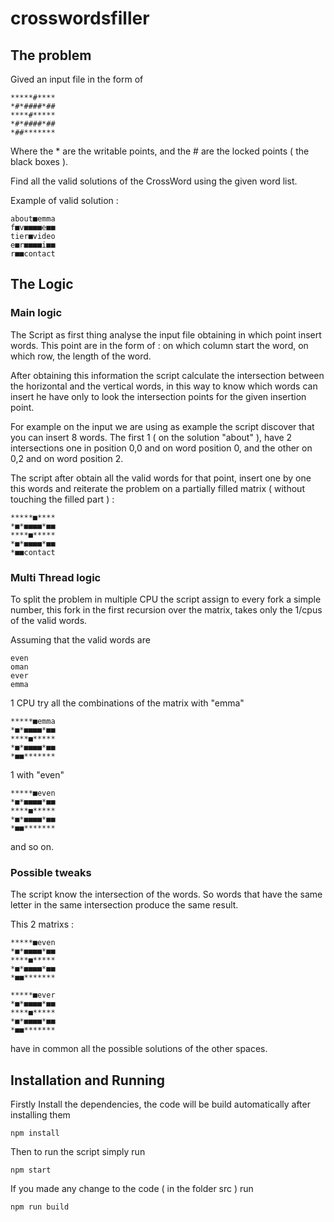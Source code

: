 # crosswordsfiller

## The problem

Gived an input file in the form of
```
*****#****
*#*####*##
****#*****
*#*####*##
*##*******

```

Where the * are the writable points, and the # are the locked points ( the black boxes ).

Find all the valid solutions of the CrossWord using the given word list.

Example of valid solution :
```
about■emma
f■v■■■■e■■
tier■video
e■r■■■■i■■
r■■contact
```

## The Logic

### Main logic

The Script as first thing analyse the input file obtaining in which point insert words.
This point are in the form of : on which column start the word, on which row, the length of the word.

After obtaining this information the script calculate the intersection between the horizontal and the vertical words, in this way to know which words can insert he have only to look the intersection points for the given insertion point.

For example on the input we are using as example the script discover that you can insert 8 words.
The first 1 ( on the solution "about" ), have 2 intersections one in position 0,0 and on word position 0, and the other on 0,2 and on word position 2.

The script after obtain all the valid words for that point, insert one by one this words and reiterate the problem on a partially filled matrix ( without touching the filled part ) :

```
*****■****
*■*■■■■*■■
****■*****
*■*■■■■*■■
*■■contact
```

### Multi Thread logic

To split the problem in multiple CPU the script assign to every fork a simple number, this fork in the first recursion over the matrix, takes only the 1/cpus of the valid words.

Assuming that the valid words are

```
even
oman
ever
emma
```

1 CPU try all the combinations of the matrix with "emma"

```
*****■emma
*■*■■■■*■■
****■*****
*■*■■■■*■■
*■■*******
```

1 with "even"

```
*****■even
*■*■■■■*■■
****■*****
*■*■■■■*■■
*■■*******
```

and so on.


### Possible tweaks

The script know the intersection of the words. So words that have the same letter in the same intersection produce the same result.

This 2 matrixs :

```
*****■even
*■*■■■■*■■
****■*****
*■*■■■■*■■
*■■*******
```

```
*****■ever
*■*■■■■*■■
****■*****
*■*■■■■*■■
*■■*******
```

have in common all the possible solutions of the other spaces.

## Installation and Running

Firstly Install the dependencies, the code will be build automatically after installing them
```
npm install
```

Then to run the script simply run
```
npm start
```


If you made any change to the code ( in the folder src ) run
```
npm run build
```
